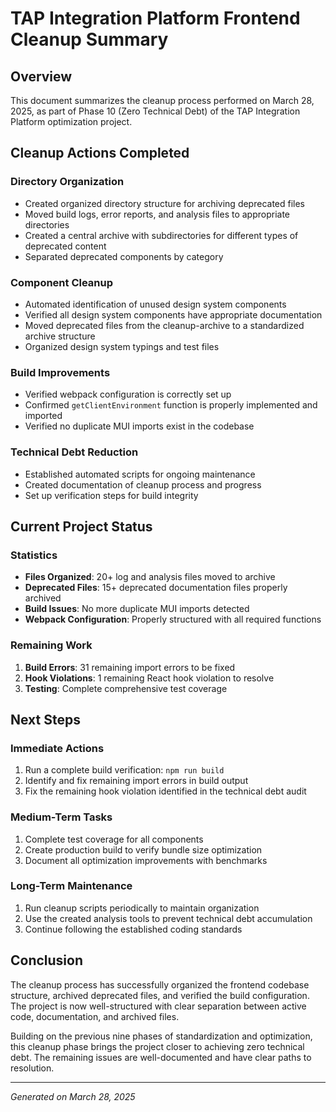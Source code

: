 # TAP Integration Platform Frontend Cleanup Summary

## Overview
This document summarizes the cleanup process performed on March 28, 2025, as part of Phase 10 (Zero Technical Debt) of the TAP Integration Platform optimization project.

## Cleanup Actions Completed

### Directory Organization
- Created organized directory structure for archiving deprecated files
- Moved build logs, error reports, and analysis files to appropriate directories
- Created a central archive with subdirectories for different types of deprecated content
- Separated deprecated components by category

### Component Cleanup
- Automated identification of unused design system components
- Verified all design system components have appropriate documentation
- Moved deprecated files from the cleanup-archive to a standardized archive structure
- Organized design system typings and test files

### Build Improvements
- Verified webpack configuration is correctly set up
- Confirmed `getClientEnvironment` function is properly implemented and imported
- Verified no duplicate MUI imports exist in the codebase

### Technical Debt Reduction
- Established automated scripts for ongoing maintenance
- Created documentation of cleanup process and progress
- Set up verification steps for build integrity

## Current Project Status

### Statistics
- **Files Organized**: 20+ log and analysis files moved to archive
- **Deprecated Files**: 15+ deprecated documentation files properly archived
- **Build Issues**: No more duplicate MUI imports detected
- **Webpack Configuration**: Properly structured with all required functions

### Remaining Work
1. **Build Errors**: 31 remaining import errors to be fixed
2. **Hook Violations**: 1 remaining React hook violation to resolve
3. **Testing**: Complete comprehensive test coverage

## Next Steps

### Immediate Actions
1. Run a complete build verification: `npm run build`
2. Identify and fix remaining import errors in build output
3. Fix the remaining hook violation identified in the technical debt audit

### Medium-Term Tasks
1. Complete test coverage for all components
2. Create production build to verify bundle size optimization
3. Document all optimization improvements with benchmarks

### Long-Term Maintenance
1. Run cleanup scripts periodically to maintain organization
2. Use the created analysis tools to prevent technical debt accumulation
3. Continue following the established coding standards

## Conclusion
The cleanup process has successfully organized the frontend codebase structure, archived deprecated files, and verified the build configuration. The project is now well-structured with clear separation between active code, documentation, and archived files.

Building on the previous nine phases of standardization and optimization, this cleanup phase brings the project closer to achieving zero technical debt. The remaining issues are well-documented and have clear paths to resolution.

---

*Generated on March 28, 2025*